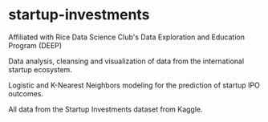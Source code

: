 # startup-investments
Affiliated with Rice Data Science Club's Data Exploration and Education Program (DEEP)

Data analysis, cleansing and visualization of data from the international startup ecosystem. 

Logistic and K-Nearest Neighbors modeling for the prediction of startup IPO outcomes. 

All data from the Startup Investments dataset from Kaggle.
